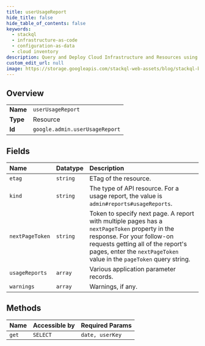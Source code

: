 ```yaml
---
title: userUsageReport
hide_title: false
hide_table_of_contents: false
keywords:
  - stackql
  - infrastructure-as-code
  - configuration-as-data
  - cloud inventory
description: Query and Deploy Cloud Infrastructure and Resources using SQL
custom_edit_url: null
image: https://storage.googleapis.com/stackql-web-assets/blog/stackql-blog-post-featured-image.png
---
```

  
    

## Overview
<table><tbody>
<tr><td><b>Name</b></td><td><code>userUsageReport</code></td></tr>
<tr><td><b>Type</b></td><td>Resource</td></tr>
<tr><td><b>Id</b></td><td><code>google.admin.userUsageReport</code></td></tr>
</tbody></table>

## Fields
| Name | Datatype | Description |
|:-----|:---------|:------------|
| `etag` | `string` | ETag of the resource. |
| `kind` | `string` | The type of API resource. For a usage report, the value is `admin#reports#usageReports`. |
| `nextPageToken` | `string` | Token to specify next page. A report with multiple pages has a `nextPageToken` property in the response. For your follow-on requests getting all of the report's pages, enter the `nextPageToken` value in the `pageToken` query string. |
| `usageReports` | `array` | Various application parameter records. |
| `warnings` | `array` | Warnings, if any. |
## Methods
| Name | Accessible by | Required Params |
|:-----|:--------------|:----------------|
| `get` | `SELECT` | `date, userKey` |
